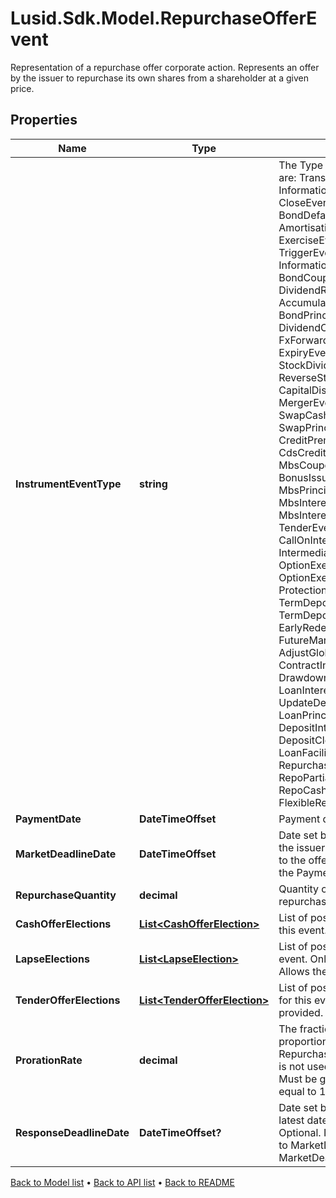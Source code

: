 # Lusid.Sdk.Model.RepurchaseOfferEvent
Representation of a repurchase offer corporate action.  Represents an offer by the issuer to repurchase its own shares from a shareholder at a given price.

## Properties

Name | Type | Description | Notes
------------ | ------------- | ------------- | -------------
**InstrumentEventType** | **string** | The Type of Event. The available values are: TransitionEvent, InformationalEvent, OpenEvent, CloseEvent, StockSplitEvent, BondDefaultEvent, CashDividendEvent, AmortisationEvent, CashFlowEvent, ExerciseEvent, ResetEvent, TriggerEvent, RawVendorEvent, InformationalErrorEvent, BondCouponEvent, DividendReinvestmentEvent, AccumulationEvent, BondPrincipalEvent, DividendOptionEvent, MaturityEvent, FxForwardSettlementEvent, ExpiryEvent, ScripDividendEvent, StockDividendEvent, ReverseStockSplitEvent, CapitalDistributionEvent, SpinOffEvent, MergerEvent, FutureExpiryEvent, SwapCashFlowEvent, SwapPrincipalEvent, CreditPremiumCashFlowEvent, CdsCreditEvent, CdxCreditEvent, MbsCouponEvent, MbsPrincipalEvent, BonusIssueEvent, MbsPrincipalWriteOffEvent, MbsInterestDeferralEvent, MbsInterestShortfallEvent, TenderEvent, CallOnIntermediateSecuritiesEvent, IntermediateSecuritiesDistributionEvent, OptionExercisePhysicalEvent, OptionExerciseCashEvent, ProtectionPayoutCashFlowEvent, TermDepositInterestEvent, TermDepositPrincipalEvent, EarlyRedemptionEvent, FutureMarkToMarketEvent, AdjustGlobalCommitmentEvent, ContractInitialisationEvent, DrawdownEvent, LoanInterestRepaymentEvent, UpdateDepositAmountEvent, LoanPrincipalRepaymentEvent, DepositInterestPaymentEvent, DepositCloseEvent, LoanFacilityContractRolloverEvent, RepurchaseOfferEvent, RepoPartialClosureEvent, RepoCashFlowEvent, FlexibleRepoInterestPaymentEvent | 
**PaymentDate** | **DateTimeOffset** | Payment date of the event. | [optional] 
**MarketDeadlineDate** | **DateTimeOffset** | Date set by the issuer or by an agent of the issuer as the latest date to respond to the offer. Must be before or equal to the PaymentDate. | [optional] 
**RepurchaseQuantity** | **decimal** | Quantity of the security to be repurchased. | 
**CashOfferElections** | [**List&lt;CashOfferElection&gt;**](CashOfferElection.md) | List of possible CashOfferElections for this event. Only 1 should be provided. | 
**LapseElections** | [**List&lt;LapseElection&gt;**](LapseElection.md) | List of possible LapseElections for this event. Only 1 should be provided.  Allows the user to opt out of the offer. | 
**TenderOfferElections** | [**List&lt;TenderOfferElection&gt;**](TenderOfferElection.md) | List of possible TenderOfferElections for this event. Only 1 should be provided. | 
**ProrationRate** | **decimal** | The fraction used to calculate a proportional adjustment for RepurchaseQuantity when a full period is not used.  Defaults to 1 if not set. Must be greater than 0 and less than or equal to 1. | [optional] [default to 1D]
**ResponseDeadlineDate** | **DateTimeOffset?** | Date set by the account servicer as the latest date to respond to the offer.  Optional. If set, must be before or equal to MarketDeadlineDate.  Defaults to MarketDeadlineDate if not set. | [optional] 

[Back to Model list](../README.md#documentation-for-models) &#8226; [Back to API list](../README.md#documentation-for-api-endpoints) &#8226; [Back to README](../README.md)

